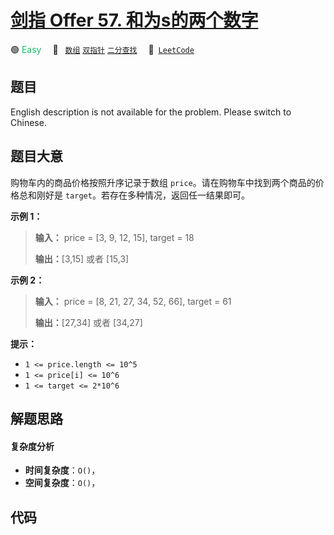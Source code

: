 # [剑指 Offer 57. 和为s的两个数字](https://leetcode.cn/problems/he-wei-sde-liang-ge-shu-zi-lcof)

🟢 <font color=#15bd66>Easy</font>&emsp; 🔖&ensp; [`数组`](/outline/tag/array.md) [`双指针`](/outline/tag/two-pointers.md) [`二分查找`](/outline/tag/binary-search.md)&emsp; 🔗&ensp;[`LeetCode`](https://leetcode.cn/problems/he-wei-sde-liang-ge-shu-zi-lcof)

## 题目

English description is not available for the problem. Please switch to
Chinese.


## 题目大意

购物车内的商品价格按照升序记录于数组 `price`。请在购物车中找到两个商品的价格总和刚好是 `target`。若存在多种情况，返回任一结果即可。

**示例 1：**

> 
> 
> 
> 
> 
> **输入：** price = [3, 9, 12, 15], target = 18
> 
> **输出：**[3,15] 或者 [15,3]
> 
> 

**示例 2：**

> 
> 
> 
> 
> 
> **输入：** price = [8, 21, 27, 34, 52, 66], target = 61
> 
> **输出：**[27,34] 或者 [34,27]
> 
> 



**提示：**

  * `1 <= price.length <= 10^5`
  * `1 <= price[i] <= 10^6`
  * `1 <= target <= 2*10^6`


## 解题思路

#### 复杂度分析

- **时间复杂度**：`O()`，
- **空间复杂度**：`O()`，

## 代码

```javascript

```